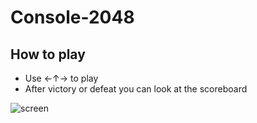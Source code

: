 ﻿# Console-2048
## How to play

* Use ←↑→ to play
* After victory or defeat you can look at the scoreboard

![screen](https://i.imgur.com/9GSHzMz.png)